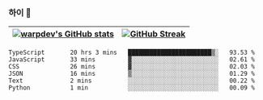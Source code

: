 
### 하이 👋
[![warpdev's GitHub stats](https://github-readme-stats.vercel.app/api?username=warpdev&show_icons=true&theme=vue-dark)](#) |[![GitHub Streak](https://github-readme-streak-stats.herokuapp.com/?user=warpdev&theme=dark)](#)
--- | --- |
<!--START_SECTION:waka-->

```text
TypeScript       20 hrs 3 mins   ███████████████████████▒░   93.53 %
JavaScript       33 mins         ▓░░░░░░░░░░░░░░░░░░░░░░░░   02.61 %
CSS              26 mins         ▓░░░░░░░░░░░░░░░░░░░░░░░░   02.03 %
JSON             16 mins         ▒░░░░░░░░░░░░░░░░░░░░░░░░   01.29 %
Text             2 mins          ░░░░░░░░░░░░░░░░░░░░░░░░░   00.22 %
Python           1 min           ░░░░░░░░░░░░░░░░░░░░░░░░░   00.09 %
```

<!--END_SECTION:waka-->

<!--
**warpdev/warpdev** is a ✨ _special_ ✨ repository because its `README.md` (this file) appears on your GitHub profile.

Here are some ideas to get you started:

- 🔭 I’m currently working on ...
- 🌱 I’m currently learning ...
- 👯 I’m looking to collaborate on ...
- 🤔 I’m looking for help with ...
- 💬 Ask me about ...
- 📫 How to reach me: ...
- 😄 Pronouns: ...
- ⚡ Fun fact: ...
-->
